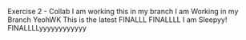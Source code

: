 Exercise 2 - Collab
I am working this in my branch 
I am Working in my Branch YeohWK
This is the latest 
FINALLL
FINALLLL
I am Sleepyy!
FINALLLLyyyyyyyyyyyy

